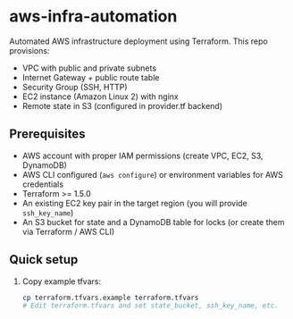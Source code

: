 # aws-infra-automation

Automated AWS infrastructure deployment using Terraform. This repo provisions:
- VPC with public and private subnets
- Internet Gateway + public route table
- Security Group (SSH, HTTP)
- EC2 instance (Amazon Linux 2) with nginx
- Remote state in S3 (configured in provider.tf backend)

## Prerequisites
- AWS account with proper IAM permissions (create VPC, EC2, S3, DynamoDB)
- AWS CLI configured (`aws configure`) or environment variables for AWS credentials
- Terraform >= 1.5.0
- An existing EC2 key pair in the target region (you will provide `ssh_key_name`)
- An S3 bucket for state and a DynamoDB table for locks (or create them via Terraform / AWS CLI)

## Quick setup

1. Copy example tfvars:
   ```bash
   cp terraform.tfvars.example terraform.tfvars
   # Edit terraform.tfvars and set state_bucket, ssh_key_name, etc.

